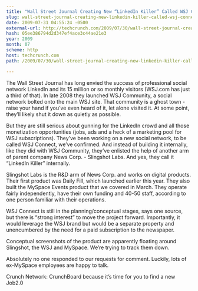 ```yaml
---
title: "Wall Street Journal Creating New “LinkedIn Killer” Called WSJ Connect"
slug: wall-street-journal-creating-new-linkedin-killer-called-wsj-connect
date: 2009-07-31 04:55:24 -0500
external-url: http://techcrunch.com/2009/07/30/wall-street-journal-creating-new-linkedin-killer-called-wsj-connect/
hash: 05ee386794d2d347ef4ace3c44ae21e3
year: 2009
month: 07
scheme: http
host: techcrunch.com
path: /2009/07/30/wall-street-journal-creating-new-linkedin-killer-called-wsj-connect/

---
```


The Wall Street Journal has long envied the success of professional social network LinkedIn and its 15 million or so monthly visitors (WSJ.com has just a third of that). In late 2008 they launched WSJ Community, a social network bolted onto the main WSJ site. That community is a ghost town - raise your hand if you’ve even heard of it, let alone visited it. At some point, they’ll likely shut it down as quietly as possible.

But they are still serious about gunning for the LinkedIn crowd and all those monetization opportunities (jobs, ads and a heck of a marketing pool for WSJ subscriptions). They’ve been working on a new social network, to be called WSJ Connect, we’ve confirmed. And instead of building it internally, like they did with WSJ Community, they’ve enlisted the help of another arm of parent company News Corp. - Slingshot Labs. And yes, they call it “LinkedIn Killer” internally.

Slingshot Labs is the R&D arm of News Corp. and works on digital products. Their first product was Daily Fill, which launched earlier this year. They also built the MySpace Events product that we covered in March. They operate fairly independently, have their own funding and 40-50 staff, according to one person familiar with their operations.

WSJ Connect is still in the planning/conceptual stages, says one source, but there is “strong interest” to move the project forward. Importantly, it would leverage the WSJ brand but would be a separate property and unencumbered by the need for a paid subscription to the newspaper.

Conceptual screenshots of the product are apparently floating around Slingshot, the WSJ and MySpace. We’re trying to track them down.

Absolutely no one responded to our requests for comment. Luckily, lots of ex-MySpace employees are happy to talk.

Crunch Network:  CrunchBoard because it’s time for you to find a new Job2.0






    


